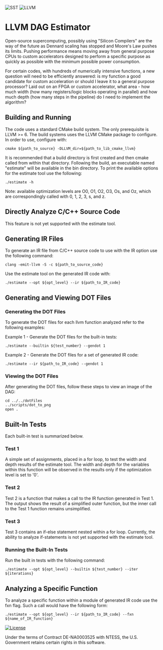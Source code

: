 ![SST](http://sst-simulator.org/img/sst-logo-small.png)
![LLVM](http://llvm.org/img/DragonSmall.png)

# LLVM DAG Estimator
Open-source supercomputing, possibly using "Silicon Compilers" are the way of the future as Dennard scaling has stopped and Moore's Law pushes its limits. Pushing performance means moving away from general purpose CPUs to custom accelerators designed to perform a specific purpose as quickly as possible with the minimum possible power consumption.

For certain codes, with hundreds of numerically intensive functions, a new question will need to be efficiently answered: is my function a good candidate for custom acceleration or should I leave it to a general purpose processor? Laid out on an FPGA or custom accelerator, what area - how much width (how many registers/logic blocks operating in parallel) and how much depth (how many steps in the pipeline) do I need to implement the algorithm?

## Building and Running
The code uses a standard CMake build system. The only prerequisite is LLVM >= 6. The build systems uses the LLVM CMake package to configure. In order to use, configure with:

````
cmake ${path_to_source} -DLLVM_dir=${path_to_lib_cmake_llvm}
````
It is recommended that a build directory is first created and then cmake called from within that directory. Following the build, an executable named "estimate" will be available in the bin directory. To print the available options for the estimate tool use the following:

````
./estimate -h
````
Note: available optimization levels are O0, O1, O2, O3, Os, and Oz, which are correspondingly called with 0, 1, 2, 3, s, and z.

## Directly Analyze C/C++ Source Code
This feature is not yet supported with the estimate tool.

## Generating IR Files
To generate an IR file from C/C++ source code to use with the IR option use the following command:

````
clang -emit-llvm -S -c ${path_to_source_code}
````
Use the estimate tool on the generated IR code with:

````
./estimate --opt ${opt_level} --ir ${path_to_IR_code}
````

## Generating and Viewing DOT Files
### Generating the DOT Files
To generate the DOT files for each llvm function analyzed refer to the following examples:

Example 1 - Generate the DOT files for the built-in tests:
```
./estimate --builtin ${test_number} --gendot 1
```

Example 2 - Generate the DOT files for a set of generated IR code:
```
./estimate --ir ${path_to_IR_code} --gendot 1
```

### Viewing the DOT Files
After generating the DOT files, follow these steps to view an image of the DAG:

```
cd ../../dotFiles
../scripts/dot_to_png
open .
```

## Built-In Tests
Each built-in test is summarized below.

### Test 1
A simple set of assignments, placed in a for loop, to test the width and depth results of the estimate tool. The width and depth for the variables within this function will be observed in the results only if the optimization level is set to '0'. 

### Test 2
Test 2 is a function that makes a call to the IR function generated in Test 1. The output shows the result of a simplified outer function, but the inner call to the Test 1 function remains unsimplified.

### Test 3
Test 3 contains an if-else statement nested within a for loop. Currently, the ability to analyze if-statements is not yet supported with the estimate tool.

### Running the Built-In Tests
Run the built in tests with the following command:

````
./estimate --opt ${opt_level} --builtin ${test_number} --iter ${iterations}
````

## Analyzing a Specific Function
To analyze a specific function within a module of generated IR code use the fxn flag. Such a call would have the following form:

````
./estimate --opt ${opt_level} --ir ${path_to_IR_code} --fxn ${name_of_IR_function}
```` 


[![License](https://img.shields.io/badge/License-BSD%203--Clause-blue.svg)](https://opensource.org/licenses/BSD-3-Clause)

Under the terms of Contract DE-NA0003525 with NTESS,
the U.S. Government retains certain rights in this software.


